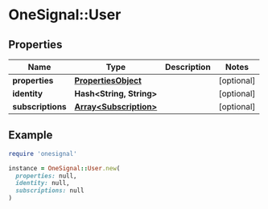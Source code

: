 # OneSignal::User

## Properties

| Name | Type | Description | Notes |
| ---- | ---- | ----------- | ----- |
| **properties** | [**PropertiesObject**](PropertiesObject.md) |  | [optional] |
| **identity** | **Hash&lt;String, String&gt;** |  | [optional] |
| **subscriptions** | [**Array&lt;Subscription&gt;**](Subscription.md) |  | [optional] |

## Example

```ruby
require 'onesignal'

instance = OneSignal::User.new(
  properties: null,
  identity: null,
  subscriptions: null
)
```

